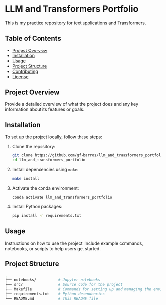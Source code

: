 # LLM and Transformers Portfolio

This is my practice repository for text applications and Transformers.

## Table of Contents
- [Project Overview](#project-overview)
- [Installation](#installation)
- [Usage](#usage)
- [Project Structure](#project-structure)
- [Contributing](#contributing)
- [License](#license)

## Project Overview

Provide a detailed overview of what the project does and any key information about its features or goals.

## Installation

To set up the project locally, follow these steps:

1. Clone the repository:
    ```bash
    git clone https://github.com/gf-barros/llm_and_transformers_portfolio.git
    cd llm_and_transformers_portfolio
    ```

2. Install dependencies using `make`:
    ```bash
    make install
    ```

3. Activate the conda environment:
    ```bash
    conda activate llm_and_transformers_portfolio
    ```

4. Install Python packages:
    ```bash
    pip install -r requirements.txt
    ```

## Usage

Instructions on how to use the project. Include example commands, notebooks, or scripts to help users get started.

## Project Structure

```bash
.
├── notebooks/          # Jupyter notebooks
├── src/                # Source code for the project
├── Makefile            # Commands for setting up and managing the environment
├── requirements.txt    # Python dependencies
└── README.md           # This README file
